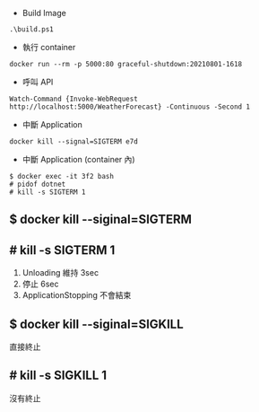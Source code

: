 - Build Image
```
.\build.ps1
```

- 執行 container
```
docker run --rm -p 5000:80 graceful-shutdown:20210801-1618
```

- 呼叫 API
```
Watch-Command {Invoke-WebRequest http://localhost:5000/WeatherForecast} -Continuous -Second 1
```

- 中斷 Application
```
docker kill --signal=SIGTERM e7d
```

- 中斷 Application (container 內)
```
$ docker exec -it 3f2 bash
# pidof dotnet
# kill -s SIGTERM 1
```

## $ docker kill --siginal=SIGTERM
## \# kill -s SIGTERM 1
1. Unloading 維持 3sec
2. 停止 6sec
3. ApplicationStopping 不會結束

## $ docker kill --siginal=SIGKILL  
直接終止

## \# kill -s SIGKILL 1
沒有終止